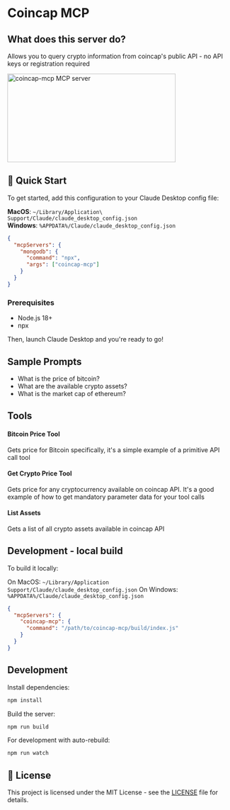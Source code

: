 # Coincap MCP

## What does this server do?

Allows you to query crypto information from coincap's public API - no API keys or registration required

<a href="https://glama.ai/mcp/servers/sg1ysa9nrk"><img width="380" height="200" src="https://glama.ai/mcp/servers/sg1ysa9nrk/badge" alt="coincap-mcp MCP server" /></a>

## 🚀 Quick Start

To get started, add this configuration to your Claude Desktop config file:

**MacOS**: `~/Library/Application\ Support/Claude/claude_desktop_config.json`  
**Windows**: `%APPDATA%/Claude/claude_desktop_config.json`

```json
{
  "mcpServers": {
    "mongodb": {
      "command": "npx",
      "args": ["coincap-mcp"]
    }
  }
}
```

### Prerequisites

- Node.js 18+
- npx

Then, launch Claude Desktop and you're ready to go!

## Sample Prompts

- What is the price of bitcoin?
- What are the available crypto assets?
- What is the market cap of ethereum?

## Tools

#### Bitcoin Price Tool

Gets price for Bitcoin specifically, it's a simple example of a primitive API call tool

#### Get Crypto Price Tool

Gets price for any cryptocurrency available on coincap API. It's a good example of how to get mandatory parameter data for your tool calls

#### List Assets

Gets a list of all crypto assets available in coincap API

## Development - local build

To build it locally:

On MacOS: `~/Library/Application Support/Claude/claude_desktop_config.json`
On Windows: `%APPDATA%/Claude/claude_desktop_config.json`

```json
{
  "mcpServers": {
    "coincap-mcp": {
      "command": "/path/to/coincap-mcp/build/index.js"
    }
  }
}
```

## Development

Install dependencies:

```bash
npm install
```

Build the server:

```bash
npm run build
```

For development with auto-rebuild:

```bash
npm run watch
```

## 📜 License

This project is licensed under the MIT License - see the [LICENSE](LICENSE) file for details.
